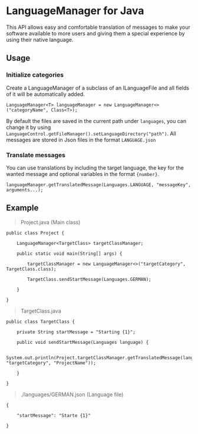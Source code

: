 # LanguageManager for Java
This API allows easy and comfortable translation of messages to make your software available to more users and giving them a special experience by using their native language.

## Usage
### Initialize categories
Create a LanguageManager of a subclass of an ILanguageFile and all fields of it will be automatically added.
```
LanguageManager<T> languageManager = new LanguageManager<>("categoryName", Class<T>);
```
By default the files are saved in the current path under `languages`, you can change it by using `LanguageControl.getFileManager().setLanguageDirectory("path")`. All messages are stored in Json files in the format `LANGUAGE.json`

### Translate messages
You can use translations by including the target language, the key for the wanted message and optional variables in the format `{number}`.
```
languageManager.getTranslatedMessage(Languages.LANGUAGE, "messageKey", arguments...);
```

## Example
> Project.java (Main class)
```
public class Project {

    LanguageManager<TargetClass> targetClassManager;

    public static void main(String[] args) {
    
        targetClassManager = new LanguageManager<>("targetCategory", TargetClass.class);
        
        TargetClass.sendStartMessage(Languages.GERMAN);
    
    }

}
```

> TargetClass.java
```
public class TargetClass {

    private String startMessage = "Starting {1}";
    
    public void sendStartMessage(Languages language) {
    
        System.out.println(Project.targetClassManager.getTranslatedMessage(language, "targetCategory", "ProjectName"));
    
    }

}
```

> ./languages/GERMAN.json (Language file)
```
{

    "startMessage": "Starte {1}"

}
```
